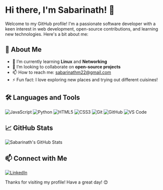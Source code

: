 # Hi there, I'm Sabarinath! 👋

Welcome to my GitHub profile! I'm a passionate software developer with a keen interest in web development, open-source contributions, and learning new technologies. Here's a bit about me:

## 🚀 About Me

- 🌱 I’m currently learning **Linux** and **Networking**
- 👯 I’m looking to collaborate on **open-source projects**
- 📫 How to reach me: [sabarinathm22@gmail.com](mailto:sabarinathm22@gmail.com)
- ⚡ Fun fact: I love exploring new places and trying out different cuisines!

## 🛠️ Languages and Tools

![JavaScript](https://img.shields.io/badge/-JavaScript-000?&logo=JavaScript)
![Python](https://img.shields.io/badge/-Python-000?&logo=Python)
![HTML5](https://img.shields.io/badge/-HTML5-000?&logo=HTML5)
![CSS3](https://img.shields.io/badge/-CSS3-000?&logo=CSS3)
![Git](https://img.shields.io/badge/-Git-000?&logo=Git)
![GitHub](https://img.shields.io/badge/-GitHub-000?&logo=GitHub)
![VS Code](https://img.shields.io/badge/-VS%20Code-000?&logo=Visual%20Studio%20Code)

## 📈 GitHub Stats

![Sabarinath's GitHub Stats](https://github-readme-stats.vercel.app/api?username=sabarinathoverehere&show_icons=true&theme=radical)

## 📫 Connect with Me

[![LinkedIn](https://img.shields.io/badge/-LinkedIn-000?&logo=LinkedIn)](https://www.linkedin.com/in/sabarinath-am-9bb522250/)

Thanks for visiting my profile! Have a great day! 😊
